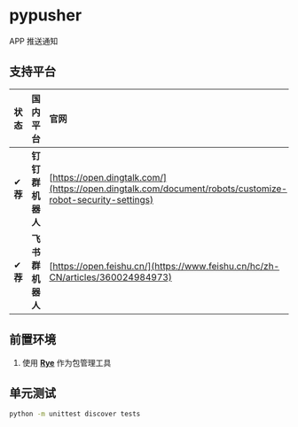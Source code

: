 # pypusher

APP 推送通知

## 支持平台

| 状态     | **国内**平台     | 官网                                                                                                      | 文档 | 备注 |
| :------- | :--------------- | :-------------------------------------------------------------------------------------------------------- | :--- | :--- |
| ✔ **荐** | **钉钉群机器人** | [https://open.dingtalk.com/](https://open.dingtalk.com/document/robots/customize-robot-security-settings) | -    |      |
| ✔ **荐** | **飞书群机器人** | [https://open.feishu.cn/](https://www.feishu.cn/hc/zh-CN/articles/360024984973)                           | -    |      |

## 前置环境

1. 使用 [**Rye**](https://rye-up.com/) 作为包管理工具

## 单元测试

```bash
python -m unittest discover tests
```
